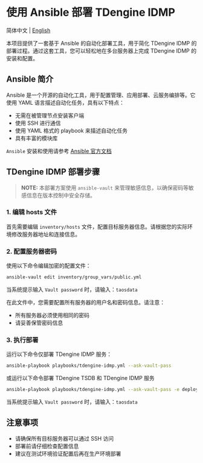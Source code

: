 # 使用 Ansible 部署 TDengine IDMP

简体中文 | [English](README.md)

本项目提供了一套基于 Ansible 的自动化部署工具，用于简化 TDengine IDMP 的部署过程。通过这套工具，您可以轻松地在多台服务器上完成 TDengine IDMP 的安装和配置。

## Ansible 简介

Ansible 是一个开源的自动化工具，用于配置管理、应用部署、云服务编排等。它使用 YAML 语言描述自动化任务，具有以下特点：

- 无需在被管理节点安装客户端
- 使用 SSH 进行通信
- 使用 YAML 格式的 playbook 来描述自动化任务
- 具有丰富的模块库

`Ansible` 安装和使用请参考 [Ansible 官方文档](https://docs.ansible.com/ansible/latest/getting_started/index.html)

## TDengine IDMP 部署步骤

> **NOTE:**
> 本部署方案使用 `ansible-vault` 来管理敏感信息，以确保密码等敏感信息在版本控制中安全存储。

### 1. 编辑 hosts 文件

首先需要编辑 `inventory/hosts` 文件，配置目标服务器信息。请根据您的实际环境修改服务器地址和连接信息。

### 2. 配置服务器密码

使用以下命令编辑加密的配置文件：

```bash
ansible-vault edit inventory/group_vars/public.yml
```

当系统提示输入 `Vault password` 时，请输入：`taosdata`

在此文件中，您需要配置所有服务器的用户名和密码信息。请注意：
- 所有服务器必须使用相同的密码
- 请妥善保管密码信息

### 3. 执行部署

运行以下命令仅部署 TDengine IDMP 服务：

```bash
ansible-playbook playbooks/tdengine-idmp.yml --ask-vault-pass
```

或运行以下命令部署 TDengine TSDB 和 TDengine IDMP 服务

```bash
ansible-playbook playbooks/tdengine-idmp.yml --ask-vault-pass -e deploy_tdengine=true
```

当系统提示输入 `Vault password` 时，请输入：`taosdata`

## 注意事项

- 请确保所有目标服务器可以通过 SSH 访问
- 部署前请仔细检查配置信息
- 建议在测试环境验证配置后再在生产环境部署